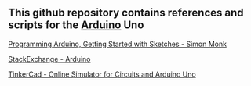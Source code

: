 ## This github repository contains references and scripts for the [Arduino](https://www.arduino.cc) Uno

[Programming Arduino, Getting Started with Sketches - Simon Monk](http://simonmonk.org/progardui2ed/)

[StackExchange - Arduino](https://arduino.stackexchange.com)

[TinkerCad - Online Simulator for Circuits and Arduino Uno](https://www.tinkercad.com)
